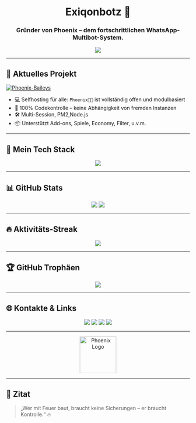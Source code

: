 <h1 align="center"> Exiqonbotz 👑</h1>
<h3 align="center"> Gründer von Phoenix – dem fortschrittlichen WhatsApp-Multibot-System.</h3>

<p align="center">
  <img src="https://readme-typing-svg.herokuapp.com?font=Fira+Code&size=22&pause=1000&center=true&vCenter=true&color=FF4D4D&width=450&lines=🔥+Dev+aus+Deutschland;🔥+PhoenixBot+–+Next+Gen+WA+Bot;🔥+Selfhosting+f%C3%BCr+alle;🔥 alt="Typing SVG" />
</p>

---

## 🚀 Aktuelles Projekt

[![Phoenix-Baileys](https://img.shields.io/badge/🔥%20Phoenix%20Baileys-Aktiv%20in%20Entwicklung-ff4d4d?style=for-the-badge&logo=whatsapp&logoColor=white)](https://github.com/Exiqonbotz/phoenix-baileys-v2)


- 💻 Selfhosting für alle: `Phoenix🐦‍🔥` ist vollständig offen und modulbasiert
- 🧠 100% Codekontrolle – keine Abhängigkeit von fremden Instanzen
- 🛠️ Multi-Session, PM2,Node.js
- 📦 Unterstützt Add-ons, Spiele, Economy, Filter, u.v.m.

---

## 🔧 Mein Tech Stack

<p align="center">
  <img src="https://skillicons.dev/icons?i=nodejs,javascript,mongodb,git,&theme=dark" />
</p>

---

## 📊 GitHub Stats

<p align="center">
  <img src="https://github-readme-stats.vercel.app/api?username=Exiqonbotz&show_icons=true&theme=radical&hide_border=true&icon_color=ff4d4d&title_color=ff6666" />
  <img src="https://github-readme-stats.vercel.app/api/top-langs/?username=Exiqonbotz&layout=compact&theme=radical&hide_border=true&title_color=ff6666" />
</p>

---

## 🔥 Aktivitäts-Streak

<p align="center">
  <img src="https://streak-stats.demolab.com?user=Exiqonbotz&theme=firewatch&hide_border=true&ring=ff4d4d&fire=ff3333&currStreakLabel=ffffff" />
</p>

---

## 🏆 GitHub Trophäen

<p align="center">
  <img src="https://github-profile-trophy.vercel.app/?username=Exiqonbotz&theme=dracula&row=1&column=7&no-bg=true&title=Stars,Commits,Repositories,Followers,PullRequest,Issues,Contributions" />
</p>

---

## 🌐 Kontakte & Links

<p align="center">
  <a href="https://t.me/Exiqonoff2"><img src="https://img.shields.io/badge/Telegram-Exiqonoff2-0088cc?style=for-the-badge&logo=telegram" /></a>
  <a href="https://discord.gg/kMCGH3xFAw"><img src="https://img.shields.io/badge/Discord-Community-5865F2?style=for-the-badge&logo=discord&logoColor=white" /></a>
  <a href="https://phoenixgermany.com"><img src="https://img.shields.io/badge/Website-phoenixgermany.com-orange?style=for-the-badge&logo=firefox-browser" /></a>
  <a href="mailto:phoenixgermanycontact@gmail.com"><img src="https://img.shields.io/badge/Mail-Kontakt-EA4335?style=for-the-badge&logo=gmail&logoColor=white" /></a>
</p>

---

<p align="center">
  <img src="https://github.com/Exiqonbotz/Exiqonbotz/raw/main/assets/phoenix-logo.png" height="100" alt="Phoenix Logo" />
</p>

---

## 💬 Zitat

> „Wer mit Feuer baut, braucht keine Sicherungen – er braucht Kontrolle.“ 🔥  

